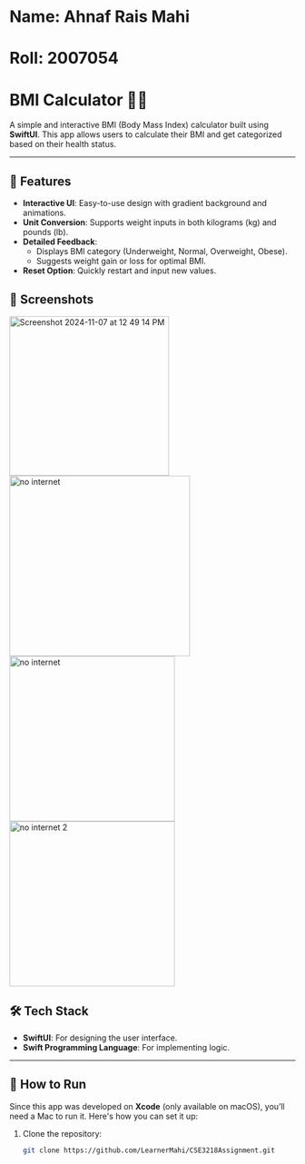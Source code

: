 # Name: Ahnaf Rais Mahi  
# Roll: 2007054

# BMI Calculator 🏋️‍♂️

A simple and interactive BMI (Body Mass Index) calculator built using **SwiftUI**. This app allows users to calculate their BMI and get categorized based on their health status.

---

## 🌟 Features
- **Interactive UI**: Easy-to-use design with gradient background and animations.
- **Unit Conversion**: Supports weight inputs in both kilograms (kg) and pounds (lb).
- **Detailed Feedback**:
  - Displays BMI category (Underweight, Normal, Overweight, Obese).
  - Suggests weight gain or loss for optimal BMI.
- **Reset Option**: Quickly restart and input new values.


## 📱 Screenshots


<img width="281" alt="Screenshot 2024-11-07 at 12 49 14 PM" src="https://github.com/user-attachments/assets/a46ab507-ad22-4dd6-b050-fbf1e8a575a5">

<img width="318" alt="no internet" src="https://github.com/user-attachments/assets/564ebcd1-6089-4364-b8a0-746098b7efea">
<img width="291" alt="no internet" src="https://github.com/user-attachments/assets/fa633c5d-dd0c-4815-b354-5440fe88aeb1">
<img width="291" alt="no internet 2" src="https://github.com/user-attachments/assets/500e9f5a-753e-4096-85ef-7db39a8d8535">

## 🛠️ Tech Stack
- **SwiftUI**: For designing the user interface.
- **Swift Programming Language**: For implementing logic.

---

## 🚀 How to Run
Since this app was developed on **Xcode** (only available on macOS), you’ll need a Mac to run it. Here's how you can set it up:

1. Clone the repository:
   ```bash
   git clone https://github.com/LearnerMahi/CSE3218Assignment.git
